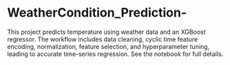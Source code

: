 # WeatherCondition_Prediction-
This project predicts temperature using weather data and an XGBoost regressor. The workflow includes data cleaning, cyclic time feature encoding, normalization, feature selection, and hyperparameter tuning, leading to accurate time-series regression. See the notebook for full details.
